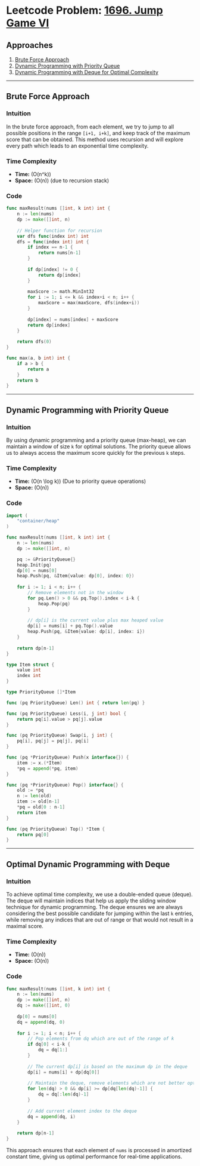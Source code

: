# Leetcode Problem: [1696. Jump Game VI](https://leetcode.com/problems/jump-game-vi/)

## Approaches

1. [Brute Force Approach](#brute-force-approach)
2. [Dynamic Programming with Priority Queue](#dynamic-programming-with-priority-queue)
3. [Dynamic Programming with Deque for Optimal Complexity](#optimal-dynamic-programming-with-deque)

---

## Brute Force Approach

### Intuition

In the brute force approach, from each element, we try to jump to all possible positions in the range `[i+1, i+k]`, and keep track of the maximum score that can be obtained. This method uses recursion and will explore every path which leads to an exponential time complexity.

### Time Complexity

- **Time:** \(O(n^k)\)
- **Space:** \(O(n)\) (due to recursion stack)

### Code

```go
func maxResult(nums []int, k int) int {
    n := len(nums)
    dp := make([]int, n)
    
    // Helper function for recursion
    var dfs func(index int) int
    dfs = func(index int) int {
        if index == n-1 {
            return nums[n-1]
        }
        
        if dp[index] != 0 {
            return dp[index]
        }
        
        maxScore := math.MinInt32
        for i := 1; i <= k && index+i < n; i++ {
            maxScore = max(maxScore, dfs(index+i))
        }
        
        dp[index] = nums[index] + maxScore
        return dp[index]
    }
    
    return dfs(0)
}

func max(a, b int) int {
    if a > b {
        return a
    }
    return b
}
```

---

## Dynamic Programming with Priority Queue

### Intuition

By using dynamic programming and a priority queue (max-heap), we can maintain a window of size `k` for optimal solutions. The priority queue allows us to always access the maximum score quickly for the previous `k` steps.

### Time Complexity

- **Time:** \(O(n \log k)\) (Due to priority queue operations)
- **Space:** \(O(n)\) 

### Code

```go
import (
    "container/heap"
)

func maxResult(nums []int, k int) int {
    n := len(nums)
    dp := make([]int, n)

    pq := &PriorityQueue{}
    heap.Init(pq)
    dp[0] = nums[0]
    heap.Push(pq, &Item{value: dp[0], index: 0})
    
    for i := 1; i < n; i++ {
        // Remove elements not in the window
        for pq.Len() > 0 && pq.Top().index < i-k {
            heap.Pop(pq)
        }
        
        // dp[i] is the current value plus max heaped value
        dp[i] = nums[i] + pq.Top().value
        heap.Push(pq, &Item{value: dp[i], index: i})
    }
    
    return dp[n-1]
}

type Item struct {
    value int
    index int
}

type PriorityQueue []*Item

func (pq PriorityQueue) Len() int { return len(pq) }

func (pq PriorityQueue) Less(i, j int) bool {
    return pq[i].value > pq[j].value
}

func (pq PriorityQueue) Swap(i, j int) {
    pq[i], pq[j] = pq[j], pq[i]
}

func (pq *PriorityQueue) Push(x interface{}) {
    item := x.(*Item)
    *pq = append(*pq, item)
}

func (pq *PriorityQueue) Pop() interface{} {
    old := *pq
    n := len(old)
    item := old[n-1]
    *pq = old[0 : n-1]
    return item
}

func (pq PriorityQueue) Top() *Item {
    return pq[0]
}
```

---

## Optimal Dynamic Programming with Deque

### Intuition

To achieve optimal time complexity, we use a double-ended queue (deque). The deque will maintain indices that help us apply the sliding window technique for dynamic programming. The deque ensures we are always considering the best possible candidate for jumping within the last `k` entries, while removing any indices that are out of range or that would not result in a maximal score.

### Time Complexity

- **Time:** \(O(n)\)
- **Space:** \(O(n)\)

### Code

```go
func maxResult(nums []int, k int) int {
    n := len(nums)
    dp := make([]int, n)
    dq := make([]int, 0)
    
    dp[0] = nums[0]
    dq = append(dq, 0)
    
    for i := 1; i < n; i++ {
        // Pop elements from dq which are out of the range of k
        if dq[0] < i-k {
            dq = dq[1:]
        }
        
        // The current dp[i] is based on the maximum dp in the deque
        dp[i] = nums[i] + dp[dq[0]]
        
        // Maintain the deque, remove elements which are not better options
        for len(dq) > 0 && dp[i] >= dp[dq[len(dq)-1]] {
            dq = dq[:len(dq)-1]
        }
        
        // Add current element index to the deque
        dq = append(dq, i)
    }
    
    return dp[n-1]
}
```

This approach ensures that each element of `nums` is processed in amortized constant time, giving us optimal performance for real-time applications.

